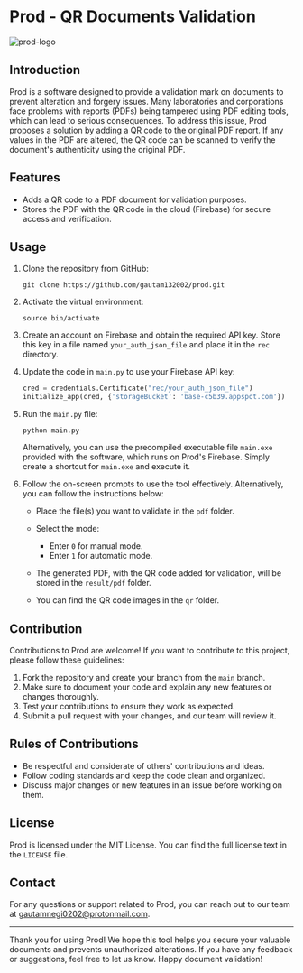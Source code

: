 # Prod - QR Documents Validation
![prod-logo](https://github.com/gautam132002/prod/assets/68372911/4792a19d-44ec-4b54-98b8-766413cc4e4d)



## Introduction

Prod is a software designed to provide a validation mark on documents to prevent alteration and forgery issues. Many laboratories and corporations face problems with reports (PDFs) being tampered using PDF editing tools, which can lead to serious consequences. To address this issue, Prod proposes a solution by adding a QR code to the original PDF report. If any values in the PDF are altered, the QR code can be scanned to verify the document's authenticity using the original PDF.

## Features

- Adds a QR code to a PDF document for validation purposes.
- Stores the PDF with the QR code in the cloud (Firebase) for secure access and verification.

## Usage

1. Clone the repository from GitHub:
   ```
   git clone https://github.com/gautam132002/prod.git
   ```

2. Activate the virtual environment:
   ```
   source bin/activate
   ```


3. Create an account on Firebase and obtain the required API key. Store this key in a file named `your_auth_json_file` and place it in the `rec` directory.

4. Update the code in `main.py` to use your Firebase API key:
   ```python
   cred = credentials.Certificate("rec/your_auth_json_file")
   initialize_app(cred, {'storageBucket': 'base-c5b39.appspot.com'})
   ```

5. Run the `main.py` file:
   ```
   python main.py
   ```

   Alternatively, you can use the precompiled executable file `main.exe` provided with the software, which runs on Prod's Firebase. Simply create a shortcut for `main.exe` and execute it.


6. Follow the on-screen prompts to use the tool effectively. Alternatively, you can follow the instructions below:

   - Place the file(s) you want to validate in the `pdf` folder.

   - Select the mode:
     - Enter `0` for manual mode.
     - Enter `1` for automatic mode.

   - The generated PDF, with the QR code added for validation, will be stored in the `result/pdf` folder.

   - You can find the QR code images in the `qr` folder.

## Contribution

Contributions to Prod are welcome! If you want to contribute to this project, please follow these guidelines:

1. Fork the repository and create your branch from the `main` branch.
2. Make sure to document your code and explain any new features or changes thoroughly.
3. Test your contributions to ensure they work as expected.
4. Submit a pull request with your changes, and our team will review it.

## Rules of Contributions

- Be respectful and considerate of others' contributions and ideas.
- Follow coding standards and keep the code clean and organized.
- Discuss major changes or new features in an issue before working on them.

## License

Prod is licensed under the MIT License. You can find the full license text in the `LICENSE` file.

## Contact

For any questions or support related to Prod, you can reach out to our team at gautamnegi0202@protonmail.com.

---

Thank you for using Prod! We hope this tool helps you secure your valuable documents and prevents unauthorized alterations. If you have any feedback or suggestions, feel free to let us know. Happy document validation!
